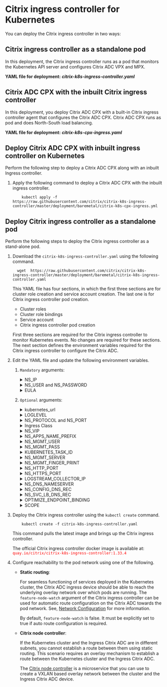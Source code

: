 # Citrix ingress controller for Kubernetes

You can deploy the Citrix ingress controller in two ways:

## Citrix ingress controller as a standalone pod

In this deployment, the Citrix ingress controller runs as a pod that monitors the Kubernetes API server and configures Citrix ADC VPX and MPX.

**YAML file for deployment:** ***citrix-k8s-ingress-controller.yaml***

## Citrix ADC CPX with the inbuilt Citrix ingress controller

In this deployment, you deploy Citrix ADC CPX with a built-in Citrix ingress controller agent that configures the Citrix ADC CPX. Citrix ADC CPX runs as pod and does North-South load balancing.

**YAML file for deployment:** ***citrix-k8s-cpx-ingress.yaml***

## Deploy Citrix ADC CPX with inbuilt ingress controller on Kubernetes

Perform the following step to deploy a Citrix ADC CPX along with an inbuilt Ingress controller.

   1. Apply the following command to deploy a Citrix ADC CPX with the inbuilt ingress controller.
      ```
          kubectl apply -f  https://raw.githubusercontent.com/citrix/citrix-k8s-ingress-controller/master/deployment/baremetal/citrix-k8s-cpx-ingress.yml
      ```

## Deploy Citrix ingress controller as a standalone pod

Perform the following steps to deploy the Citrix ingress controller as a stand-alone pod.



 1. Download the `citrix-k8s-ingress-controller.yaml` using the following command.
    ```
      wget  https://raw.githubusercontent.com/citrix/citrix-k8s-ingress-controller/master/deployment/baremetal/citrix-k8s-ingress-controller.yaml
    ```
                        
    This YAML file has four sections, in which the first three sections are for cluster role creation and service account creation. The
    last one is for Citrix ingress controller pod creation.

    * Cluster roles
    * Cluster role bindings
    * Service account
    * Citrix ingress controller pod creation
   
    First three sections are required for the Citrix ingress controller to monitor Kubernetes events. No changes are required for these sections. The next section defines the environment variables required for the Citrix ingress controller to configure the Citrix ADC.

 2. Edit the YAML file and update the following environment variables.

    1. `Mandatory` arguments:
       <details>
       <summary>NS_IP</summary>

         This variable is a must for the Citrix ingress controller to configure the Citrix ADC appliance. Provide,
         ```
            NSIP for standalone Citrix ADC
            SNIP for HA (Management access has to be enabled) 
            CLIP for Cluster
         
         ```
       </details>
       <details>
       <summary>NS_USER and NS_PASSWORD</summary>

         This variable is for authenticating with Citrix ADC if it has non-default user name and password. You can directly pass user name and password or use Kubernetes secrets.
         For configuring a non-default Citrix ADC user name and password, see [Create a system user account for the Citrix ingress controller in Citrix ADC](https://github.com/citrix/citrix-k8s-ingress-controller/blob/master/docs/deploy/deploy-cic-yaml.md#create-system-user-account-for-citrix-ingress-controller-in-citrix-adc).

         Given YAML uses Kubernetes secrets. The following steps help to create secrets to be used in YAML.

         Create secrets on Kubernetes for NS_USER and NS_PASSWORD
         Kubernetes secrets can be created by using the `kubectl create secret` command.  

                 kubectl create secret  generic nslogin --from-literal=username='nsroot' --from-literal=password='nsroot'

         >**Note:** If you are using a different secret name rather than `nslogin`, you have to update the `name` field in the YAML file.

       </details>
       <details>
       <summary>EULA</summary>

          This variable is for the end user license agreement (EULA) which has to be set as `YES` for the Citrix ingress controller to up and run.

       </details>
    2. `Optional` arguments:

       <details>
       <summary>kubernetes_url</summary>

          This variable is an optional field for the Citrix ingress controller to register for events. If you do not specify it explicitly, the Citrix ingress controller uses the internal Kubernetes API server IP address.
   
       </details>
       <details>
       <summary>LOGLEVEL</summary>

         This variable is used for controlling the logs generated from the Citrix ingress controller. Following options are available. By default the log level is DEBUG.
         * CRITICAL 
         * ERROR
         * WARNING
         * INFO
         * DEBUG
       </details>
       <details>

       <summary>NS_PROTOCOL and NS_PORT</summary>
                                
         These environment variables define the protocol and port used by the Citrix ingress controller to communicate with the Citrix ADC.

         By default NS_PROTOCOL is HTTPS and NS_PORT is 443.
       </details>
       <details>
       <summary>Ingress Class</summary>

         [Ingress class](../../docs/configure/ingress-classes.md) is used when multiple Ingress load balancers are used to load balance different ingress resources.

         The Citrix ingress controller configures Citrix ADC only with the ingress classes listed under --ingress-classes

                     args:
                          - --ingress-classes
                                Citrix

         Ingress resources should have the same class mentioned:

                    annotations:
                          kubernetes.io/ingress.class: "Citrix"
       </details>
       <details>

       <summary>NS_VIP</summary>

       Citrix ingress controller uses the IP provided in this environment variable to configure a virtual IP address in the Tier-1 ADC which would receive the application traffic from the external world.

       This variable is useful in the case where all Ingresses run in the Virtual IP address. This variable takes precedence over the [frontend-ip](../../docs/configure/annotations.md) annotation.

       **Usage:**

       ```
       - name: "NS_VIP"
         value: "<Virtual IP address of Citrix ADC>"
       ```

       </details>
       <details>

       <summary>NS_APPS_NAME_PREFIX</summary>

       The Citrix ingress controller uses the provided prefix to form the application entity name in the Citrix ADC. This variable is useful in scenarios where a Citrix ADC load balances applications from different clusters. Prefix allows you to segregate the Kubernetes cluster configuration.

       By default, the Citrix ingress controller adds **k8s** as a prefix to the Citrix ADC entities such as, content switching (CS) virtual server, load balancing (LB) virtual server and so on. You can now customize the prefix using the `NS_APPS_NAME_PREFIX` environment variable in the Citrix ingress controller deployment YAML file. You can use alphanumeric characters for the prefix and the prefix length should not exceed eight characters.
       **Usage:**

       ```
       - name: "NS_APPS_NAME_PREFIX"
         value: "<Name of your choice>"
       ```
       </details>
       <details>
       
       <summary>NS_MGMT_USER</summary>

        This is a Citrix ADC CPX specific environment variable that allows you to register the Citrix ADC CPX instances, installed on a Docker host, to Citrix ADM if Citrix ADM does not have default credentials. This environment variable is supported from Citrix ADC CPX 13.0 and later releases.

       </details>
       <details>
        
       <summary>NS_MGMT_PASS</summary>

        This is a Citrix ADC CPX specific environment variable that allows you to register the Citrix ADC CPX instances, installed on a Docker host, to Citrix ADM if Citrix ADM does not have default credentials. This environment variable is supported from Citrix ADC CPX 13.0 and later releases.

       </details>
        
       <details>
        
       <summary>KUBERNETES_TASK_ID</summary>

        This environment variable is used for disabling the in-built ingress controller. The value of this variable must always be “”(null string). This environment variable is deprecated now.
          
        </details>
      
       <details>
        
       <summary>NS_MGMT_SERVER</summary>

        Specifies the Citrix ADM server or the agent IP address that manages the Citrix ADC CPX.
        
       </details>
       <details>
        
       <summary>NS_MGMT_FINGER_PRINT</summary>

        Specifies the fingerprint of the Citrix ADM server or the agent IP address that manages Citrix ADC CPX.
       </details>
        
       <details>
       <summary>NS_HTTP_PORT</summary>

        Specifies the port on which the HTTP service is available in Citrix ADC CPX. It is used by Citrix ADM to trigger NITRO calls to Citrix ADC CPX.
       </details>
       <details>
       <summary>NS_HTTPS_PORT</summary>

        Specify the port on which HTTPS service is available in Citrix ADC CPX. It is used by Citrix ADM to trigger NITRO calls to Citrix ADC CPX.
       </details>
       <details>
       <summary>LOGSTREAM_COLLECTOR_IP</summary>

        Specifies the Citrix ADM IP address for collecting analytics.
       </details>
       <details>
       <summary>NS_DNS_NAMESERVER</summary>
        Enables adding DNS nameservers on Citrix ADC VPX.
       </details>

       <details>
       <summary>NS_CONFIG_DNS_REC</summary>
        Enables adding DNS records on Citrix ADC for Ingress resources. This variable is configured at the boot time and cannot be changed at runtime. Possible values are true or false. The default value is `false` and you need to set it as `true` to enable the DNS server configuration.
       </details>
       
       <details>
       <summary>NS_SVC_LB_DNS_REC</summary>
        Enables adding DNS records on Citrix ADC for services of type LoadBalancer. Possible values are true or false. This variable is configured at the boot time and cannot be changed at runtime. The default value is `false` and you need to set it as `true` to enable the DNS server configuration.
       </details>
      
       <details>
       <summary> OPTIMIZE_ENDPOINT_BINDING</summary>
      
       Enables or disables binding of back-end endpoints to a service group in a single API call. This variable is recommended when there are a large number of endpoints (pods) per application. Acceptable values are `True` and `False`. This environment variable is applicable only for Citrix ADC release 13.0–45.7 and higher versions.
       </details>

       <details>
       <summary> SCOPE</summary>
        Enables configuring the scope of Citrix ingress controller as `Role` or `ClusterRole` binding.
        You can set the value of the `SCOPE` environment variable as `local` or `cluster`. When you set this variable as `local`, Citrix ingress controller is deployed with `Role` binding that has limited privileges. You can use this option when you want to deploy Citrix ingress controller with minimal privileges for a particular namespace with `Role` binding. By default, the value of `SCOPE` is set as `cluster` and Citrix ingress controller is deployed with the `ClusterRole` binding.
       </details>

1. Deploy the Citrix ingress controller using the `kubectl create` command.
        
           kubectl create -f citrix-k8s-ingress-controller.yaml

    This command pulls the latest image and brings up the Citrix ingress controller.
                

    The official Citrix ingress controller docker image is available at: <span style="color:red"> `quay.io/citrix/citrix-k8s-ingress-controller:1.33.4` </span>


2. Configure reachability to the pod network using one of the following.

    - **Static routing**:

      For seamless functioning of services deployed in the Kubernetes cluster, the Citrix ADC ingress device should be able to reach the underlying overlay network over which pods are running. The
    `feature-node-watch` argument of the Citrix ingress controller can be used for automatic route configuration on the Citrix ADC towards the pod network.
    See, [Network Configuration](../../docs/network/staticrouting.md) for more information. 

      By default, `feature-node-watch` is false. It must be explicitly set to true if auto route configuration is required.

    - **Citrix node controller**:

      If the Kubernetes cluster and the Ingress Citrix ADC are in different subnets, you cannot establish a route between them using static routing. This scenario requires an overlay mechanism to establish a route between the Kubernetes cluster and the Ingress Citrix ADC.  

      The [Citrix node controller](https://github.com/citrix/citrix-k8s-node-controller) is a microservice that you can use to create a VXLAN based overlay network between the cluster and the Ingress Citrix ADC device.
